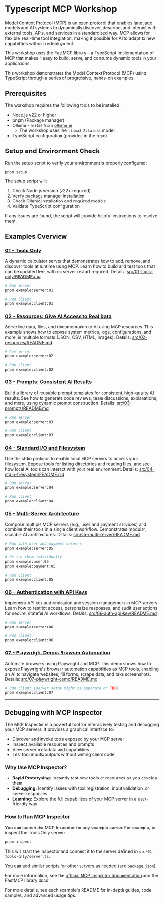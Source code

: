 # Typescript MCP Workshop

Model Context Protocol (MCP) is an open protocol that enables language models and AI systems to dynamically discover, describe, and interact with external tools, APIs, and services in a standardised way. MCP allows for flexible, real-time tool integration, making it possible for AI to adapt to new capabilities without redeployment.

This workshop uses the FastMCP library—a TypeScript implementation of MCP that makes it easy to build, serve, and consume dynamic tools in your applications.

This workshop demonstrates the Model Context Protocol (MCP) using TypeScript through a series of progressive, hands-on examples.

## Prerequisites

The workshop requires the following tools to be installed:

- Node.js v22 or higher
- pnpm (Package manager)
- Ollama - Install from [ollama.ai](https://ollama.ai)
  - The workshop uses the `llama3.2:latest` model
- TypeScript configuration (provided in the repo)

## Setup and Environment Check

Run the setup script to verify your environment is properly configured:

```bash
pnpm setup
```

The setup script will:

1. Check Node.js version (v22+ required)
2. Verify package manager installation
3. Check Ollama installation and required models
4. Validate TypeScript configuration

If any issues are found, the script will provide helpful instructions to resolve them.

## Examples Overview

### [01 - Tools Only](./src/01-tools-only/README.md)

A dynamic calculator server that demonstrates how to add, remove, and discover tools at runtime using MCP. Learn how to build and test tools that can be updated live, with no server restart required.
Details: [src/01-tools-only/README.md](./src/01-tools-only/README.md)

```bash
# Run server
pnpm example:server:01

# Run client
pnpm example:client:01
```

### [02 - Resources: Give AI Access to Real Data](./src/02-resources/README.md)

Serve live data, files, and documentation to AI using MCP resources. This example shows how to expose system metrics, logs, configurations, and more, in multiple formats (JSON, CSV, HTML, images).
Details: [src/02-resources/README.md](./src/02-resources/README.md)

```bash
# Run server
pnpm example:server:02

# Run client
pnpm example:client:02
```

### [03 - Prompts: Consistent AI Results](./src/03-prompts/README.md)

Build a library of reusable prompt templates for consistent, high-quality AI results. See how to generate code reviews, team discussions, explanations, and more, using dynamic prompt construction.
Details: [src/03-prompts/README.md](./src/03-prompts/README.md)

```bash
# Run server
pnpm example:server:03

# Run client
pnpm example:client:03
```

### [04 - Standard I/O and Filesystem](./src/04-stdio-filesystem/README.md)

Use the stdio protocol to enable local MCP servers to access your filesystem. Expose tools for listing directories and reading files, and see how local AI tools can interact with your real environment.
Details: [src/04-stdio-filesystem/README.md](./src/04-stdio-filesystem/README.md)

```bash
# Run server
pnpm example:server:04

# Run client
pnpm example:client:04
```

### [05 - Multi-Server Architecture](./src/05-multi-server/README.md)

Compose multiple MCP servers (e.g., user and payment services) and combine their tools in a single client workflow. Demonstrates modular, scalable AI architectures.
Details: [src/05-multi-server/README.md](./src/05-multi-server/README.md)

```bash
# Run both user and payment servers
pnpm example:server:05

# Or run them individually
pnpm example:user:05
pnpm example:payment:05

# Run client
pnpm example:client:05
```

### [06 - Authentication with API Keys](./src/06-auth-api-key/README.md)

Implement API key authentication and session management in MCP servers. Learn how to restrict access, personalize responses, and audit user actions for secure, stateful AI workflows.
Details: [src/06-auth-api-key/README.md](./src/06-auth-api-key/README.md)

```bash
# Run server
pnpm example:server:06

# Run client
pnpm example:client:06
```

### [07 - Playwright Demo: Browser Automation](./src/07-playwright-demo/README.md)

Automate browsers using Playwright and MCP. This demo shows how to expose Playwright's browser automation capabilities as MCP tools, enabling an AI to navigate websites, fill forms, scrape data, and take screenshots.
Details: [src/07-playwright-demo/README.md](./src/07-playwright-demo/README.md)

```bash
# Run client (server setup might be separate or TBD)
pnpm example:client:07
```

---

## Debugging with MCP Inspector

The MCP Inspector is a powerful tool for interactively testing and debugging your MCP servers. It provides a graphical interface to:

- Discover and invoke tools exposed by your MCP server
- Inspect available resources and prompts
- View server metadata and capabilities
- Test tool inputs/outputs without writing client code

### Why Use MCP Inspector?

- **Rapid Prototyping:** Instantly test new tools or resources as you develop them
- **Debugging:** Identify issues with tool registration, input validation, or server responses
- **Learning:** Explore the full capabilities of your MCP server in a user-friendly way

### How to Run MCP Inspector

You can launch the MCP Inspector for any example server. For example, to inspect the Tools Only server:

```bash
pnpm inspect
```

This will start the Inspector and connect it to the server defined in `src/01-tools-only/server.ts`.

You can add similar scripts for other servers as needed (see `package.json`).

For more information, see the [official MCP Inspector documentation](https://modelcontextprotocol.io/introduction) and the FastMCP library docs.

For more details, see each example's README for in-depth guides, code samples, and advanced usage tips.
